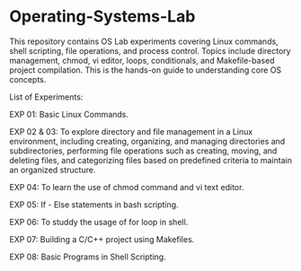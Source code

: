 # Operating-Systems-Lab
This repository contains OS Lab experiments covering Linux commands, shell scripting, file operations, and process control. 
Topics include directory management, chmod, vi editor, loops, conditionals, and Makefile-based project compilation.
This is the hands-on guide to understanding core OS concepts.

List of Experiments:

EXP 01: Basic Linux Commands.

EXP 02 & 03: To explore directory and file management in a Linux environment, including creating, organizing, and managing directories and subdirectories, performing file operations such as creating, moving, and deleting files, and categorizing files based on predefined criteria to maintain an organized structure.

EXP 04: To learn the use of chmod command and vi text editor.

EXP 05: If - Else statements in bash scripting.

EXP 06: To studdy the usage of for loop in shell.

EXP 07: Building a C/C++ project using Makefiles.

EXP 08: Basic Programs in Shell Scripting.
